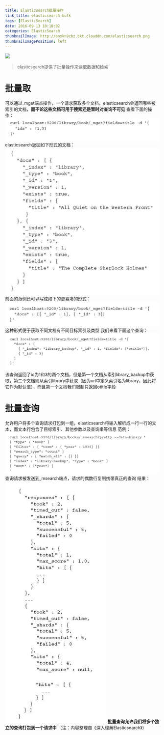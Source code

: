 ```yaml
---
title: Elasticsearch批量操作
link_title: elasticsearch-bulk
tags: [ElasticSearch]
date: 2016-09-13 10:10:02
categories: ElasticSearch
thumbnailImage: http://onxkn9cbz.bkt.clouddn.com/elasticsearch.png	
thumbnailImagePosition: left
---
```

<!-- toc -->
<!-- more -->
![](http://onxkn9cbz.bkt.clouddn.com/elasticsearch.png)
> elasticsearch提供了批量操作来读取数据和检索
# 批量取
可以通过_mget端点操作，一个请求获取多个文档，elasticsearch会返回哪些被索引的文档，**而不论这些文档可用于搜索还是暂时对查询不可见**
查看下面的操作：
![01](elasticsearch-bulk/01.png)
elasticsearch返回如下形式的文档：
![02](elasticsearch-bulk/02.png)
前面的范例还可以写成如下的更紧凑的形式：
![03](elasticsearch-bulk/03.png)
这种形式便于获取不同文档有不同目标索引及类型
我们来看下面这个查询：
![04](elasticsearch-bulk/04.png)
该查询返回了id为1和3的两个文档，但是第一个文档从索引library_backup中获取，第二个文档则从索引library中获取（因为url中定义索引名为library，因此将它作为默认值），而且第一个文档我们限制只返回otitle字段

# 批量查询
允许用户将多个查询请求打包到一组，elasticsearch将输入解析成一行一行的文本，而文本行包含了目标索引、其他参数以及查询串等信息
范例：
![05](elasticsearch-bulk/05.png)
查询请求被发送到_msearch端点，请求的偶数行复制携带真正的查询
结果：
![06](elasticsearch-bulk/06.png)
**批量查询允许我们将多个独立的查询打包到一个请求中**
（注：内容整理自《深入理解Elasticsearch》）